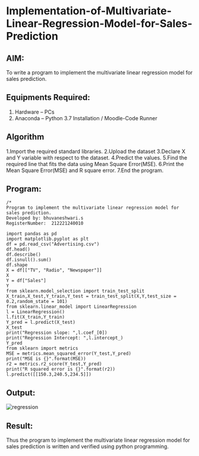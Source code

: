 # Implementation-of-Multivariate-Linear-Regression-Model-for-Sales-Prediction

## AIM:
To write a program to implement the multivariate linear regression model for sales prediction.

## Equipments Required:
1. Hardware – PCs
2. Anaconda – Python 3.7 Installation / Moodle-Code Runner

## Algorithm
1.Import the required standard libraries.
2.Upload the dataset
3.Declare X and Y variable with respect to the dataset.
4.Predict the values.
5.Find the required line that fits the data using Mean Square Error(MSE).
6.Print the Mean Square Error(MSE) and R square error.
7.End the program.

## Program:
```
/*
Program to implement the multivariate linear regression model for sales prediction.
Developed by: bhuvaneshwari.s
RegisterNumber:  212221240010

import pandas as pd
import matplotlib.pyplot as plt
df = pd.read_csv("Advertising.csv")
df.head()
df.describe()
df.isnull().sum()
df.shape
X = df[["TV", "Radio", "Newspaper"]]
X
Y = df["Sales"]
Y
from sklearn.model_selection import train_test_split
X_train,X_test,Y_train,Y_test = train_test_split(X,Y,test_size = 0.2,random_state = 101)
from sklearn.linear_model import LinearRegression
l = LinearRegression()
l.fit(X_train,Y_train)
Y_pred = l.predict(X_test)
X_test
print("Regression slope: ",l.coef_[0])
print("Regression Intercept: ",l.intercept_)
Y_pred
from sklearn import metrics
MSE = metrics.mean_squared_error(Y_test,Y_pred)
print("MSE is {}".format(MSE))
r2 = metrics.r2_score(Y_test,Y_pred)
print("R squared error is {}".format(r2))
l.predict([[150.3,240.5,234.5]])

```
## Output:
![regression](https://user-images.githubusercontent.com/94828604/175780622-ac4d73da-406e-4f6a-9136-ae7c8aaad60c.jpg)



## Result:
Thus the program to implement the multivariate linear regression model for sales prediction is written and verified using python programming.

